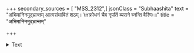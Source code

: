 +++
secondary_sources = [ "MSS_2312",]
jsonClass = "Subhaashita"
text = "अभिमानिनमुद्भ्रान्तम् आत्मसंभावितं शठम्।  \nक्रोधनं चैव नृपतिं व्यसने घ्नन्ति वैरिणः॥"
title = "अभिमानिनमुद्भ्रान्तम्"

+++

<details><summary>Text</summary>

अभिमानिनमुद्भ्रान्तम् आत्मसंभावितं शठम्।  
क्रोधनं चैव नृपतिं व्यसने घ्नन्ति वैरिणः॥
</details>
